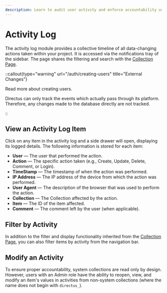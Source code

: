 ```yaml
---
description: Learn to audit user activity and enforce accountability using the activity log.
---
```


# Activity Log

<!-- TODO: Image -->

The activity log module provides a collective timeline of all data-changing actions taken within your project. It is accessed via the notifications tray of the sidebar. The page shares the filtering and search with the [Collection Page](/data-modeling/collections).

::callout{type="warning" url="/auth/creating-users" title="External Changes"}

Read more about creating users.

Directus can only track the events which actually pass through its platform. Therefore, any changes made to the database
directly are not tracked.

::

## View an Activity Log Item

<!-- TODO: ![Activity Log Default Fields](https://cdn.directus.io/docs/v9/configuration/activity-log/activity-log-20220816/activity-log-default-fields-20220816A.webp) -->

Click on any item in the activity log and a side drawer will open, displaying its logged details. The following information
is stored for each item:

- **User** — The user that performed the action.
- **Action** — The specific action taken (e.g., Create, Update, Delete, Comment, or Login).
- **TimeStamp** — The timestamp of when the action was performed.
- **IP Address** — The IP address of the device from which the action was performed.
- **User Agent** — The description of the browser that was used to perform the action.
- **Collection** — The Collection affected by the action.
- **Item** — The ID of the item affected.
- **Comment** — The comment left by the user (when applicable).

## Filter by Activity

<!-- TODO: <video title="Filter by Activity" autoplay playsinline muted loop controls>
	<source src="https://cdn.directus.io/docs/v9/configuration/activity-log/activity-log-20220816/filter-by-activity-20220817A.mp4" type="video/mp4" />
</video> -->

In addition to the filter and display functionality inherited from the
[Collection Page](/data-modeling/collections), you can also filter items by activity from the
navigation bar.

## Modify an Activity

<!-- <video title="Filter by Activity" autoplay playsinline muted loop controls>
	<source src="https://cdn.directus.io/docs/v9/configuration/activity-log/activity-log-20220816/modify-an-activity-20220817A.mp4" type="video/mp4" />
</video> -->

To ensure proper accountability, system collections are read only by design. However, users with an Admin role have
the ability to reopen, view, and modify an item's values in activities from non-system collections (where the name does
not begin with `directus_`).
